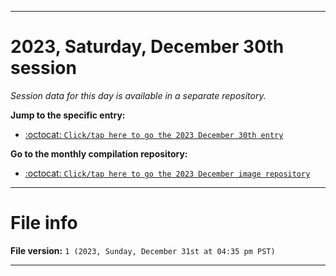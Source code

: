 
***

# 2023, Saturday, December 30th session

_Session data for this day is available in a separate repository._

**Jump to the specific entry:**

- [:octocat: `Click/tap here to go the 2023 December 30th entry`](https://github.com/seanpm2001/SeansLifeArchive_Images_MotorWorld_CarFactory_Y2023_V5/tree/SeansLifeArchive_Images_MotorWorld_CarFactory_Y2023_V5_Main-dev/12_December/30/)

**Go to the monthly compilation repository:**

- [:octocat: `Click/tap here to go the 2023 December image repository`](https://github.com/seanpm2001/SeansLifeArchive_Images_MotorWorld_CarFactory_Y2023_V5/)

***

# File info

**File version:** `1 (2023, Sunday, December 31st at 04:35 pm PST)`

***
